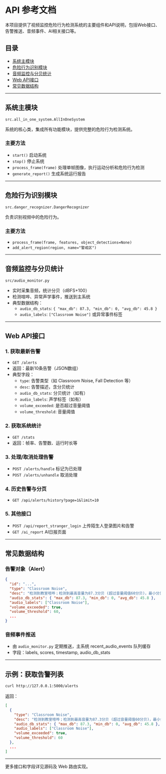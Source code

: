 # API 参考文档

本项目提供了视频监控危险行为检测系统的主要组件和API说明，包括Web接口、告警推送、音频事件、AI相关接口等。

## 目录
- [系统主模块](#系统主模块)
- [危险行为识别模块](#危险行为识别模块)
- [音频监控与分贝统计](#音频监控与分贝统计)
- [Web API接口](#web-api接口)
- [常见数据结构](#常见数据结构)

---

## 系统主模块

`src.all_in_one_system.AllInOneSystem`

系统的核心类，集成所有功能模块，提供完整的危险行为检测系统。

### 主要方法

- `start()` 启动系统
- `stop()` 停止系统
- `process_frame(frame)` 处理单帧图像，执行运动分析和危险行为检测
- `generate_report()` 生成系统运行报告

---

## 危险行为识别模块

`src.danger_recognizer.DangerRecognizer`

负责识别视频中的危险行为。

### 主要方法
- `process_frame(frame, features, object_detections=None)`
- `add_alert_region(region, name="警戒区")`

---

## 音频监控与分贝统计

`src/audio_monitor.py`

- 实时采集音频，统计分贝（dBFS+100）
- 检测喧哗、异常声学事件，推送到主系统
- 典型数据结构：
  - `audio_db_stats`: `{ "max_db": 87.3, "min_db": 0, "avg_db": 45.8 }`
  - `audio_labels`: `["Classroom Noise"]` 或异常事件标签

---

## Web API接口

### 1. 获取最新告警
- `GET /alerts`
- 返回：最新10条告警（JSON数组）
- 典型字段：
  - `type`: 告警类型（如 Classroom Noise, Fall Detection 等）
  - `desc`: 告警描述，含分贝统计
  - `audio_db_stats`: 分贝统计（如有）
  - `audio_labels`: 声学标签（如有）
  - `volume_exceeded`: 是否超过音量阈值
  - `volume_threshold`: 音量阈值

### 2. 获取系统统计
- `GET /stats`
- 返回：帧率、告警数、运行时长等

### 3. 处理/取消处理告警
- `POST /alerts/handle`  标记为已处理
- `POST /alerts/unhandle`  取消处理

### 4. 历史告警与分页
- `GET /api/alerts/history?page=1&limit=10`

### 5. 其他接口
- `POST /api/report_stranger_login`  上传陌生人登录图片和告警
- `GET /ai_report`  AI日报页面

---

## 常见数据结构

### 告警对象（Alert）
```json
{
  "id": "...",
  "type": "Classroom Noise",
  "desc": "检测到教室喧哗；检测到最高音量为87.3分贝 (超过音量阈值60分贝)，最小分贝0，平均分贝45.8",
  "audio_db_stats": { "max_db": 87.3, "min_db": 0, "avg_db": 45.8 },
  "audio_labels": ["Classroom Noise"],
  "volume_exceeded": true,
  "volume_threshold": 60,
  ...
}
```

### 音频事件推送
- 由 `audio_monitor.py` 定期推送，主系统 recent_audio_events 队列缓存
- 字段：labels, scores, timestamp, audio_db_stats

---

## 示例：获取告警列表

```bash
curl http://127.0.0.1:5000/alerts
```
返回：
```json
[
  {
    "type": "Classroom Noise",
    "desc": "检测到教室喧哗；检测到最高音量为87.3分贝 (超过音量阈值60分贝)，最小分贝0，平均分贝45.8",
    "audio_db_stats": { "max_db": 87.3, "min_db": 0, "avg_db": 45.8 },
    "audio_labels": ["Classroom Noise"],
    "volume_exceeded": true,
    "volume_threshold": 60
  },
  ...
]
```

---

更多接口和字段详见源码及 Web 路由实现。 